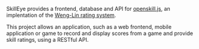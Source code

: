 <p>SkillEye provides a frontend, database and API for <a href="https://github.com/philihp/openskill.js">openskill.js</a>, an implentation of the <a href="https://www.csie.ntu.edu.tw/~cjlin/papers/online_ranking/online_journal.pdf">Weng-Lin rating system</a>.</p>
<p>This project allows an application, such as a web frontend, mobile application or game to record and display scores from a game and provide skill ratings, using a RESTful API.</p>
